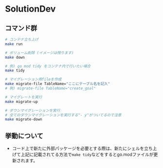 # SolutionDev

## コマンド群
```sh
# コンテナ立ち上げ
make run

# ボリューム削除 (イメージは残ります)
make down

# 例) go mod tidy をコンテナ内で行いたい場合
make tidy

# マイグレーション用fileを作成
make migrate-file TableName="ここにテーブル名を記入"
# 例) migrate-file TableName="create_goal"

# マイグレートを実行
make migrate-up

# ダウンマイグレーションを実行
# 全てのダウンマイグレーションを実行する"- y"がついてるので注意
make migrate-down
```

## 挙動について
- コード上で新たに外部パッケージを必要とする際は、新たにシェルを立ち上げて上記に記載されてる方法で`make tidy`などをするとgo.modファイルが更新されます。
